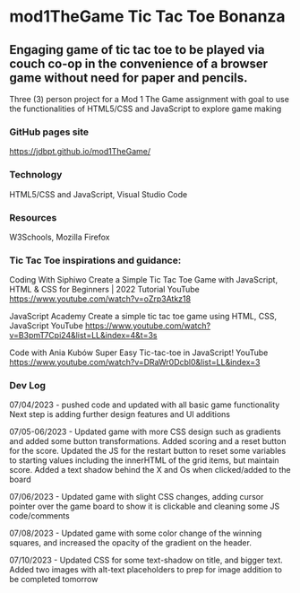 # mod1TheGame  Tic Tac Toe Bonanza

## Engaging game of tic tac toe to be played via couch co-op in the convenience of a browser game without need for paper and pencils.

Three (3) person project for a Mod 1 The Game assignment with goal to use the functionalities of HTML5/CSS and JavaScript to explore game making

### GitHub pages site
 https://jdbpt.github.io/mod1TheGame/

### Technology
HTML5/CSS and JavaScript, Visual Studio Code

### Resources
W3Schools, Mozilla Firefox

### Tic Tac Toe inspirations and guidance: 

Coding With Siphiwo
Create a Simple Tic Tac Toe Game with JavaScript, HTML & CSS for Beginners | 2022 Tutorial 
YouTube
 https://www.youtube.com/watch?v=oZrp3Atkz18


JavaScript Academy
Create a simple tic tac toe game using HTML, CSS, JavaScript
YouTube
 https://www.youtube.com/watch?v=B3pmT7Cpi24&list=LL&index=4&t=3s  


Code with Ania Kubów
Super Easy Tic-tac-toe in JavaScript!
YouTube
https://www.youtube.com/watch?v=DRaWr0Dcbl0&list=LL&index=3 

### Dev Log

07/04/2023 - pushed code and updated with all basic game functionality 
Next step is adding further design features and UI additions

07/05-06/2023 - Updated game with more CSS design such as gradients and added some button transformations.  Added scoring and a reset button for the score.  Updated the JS for the restart button to reset some variables to starting values including the innerHTML of the grid items, but maintain score. Added a text shadow behind the X and Os when clicked/added to the board

07/06/2023 - Updated game with slight CSS changes, adding cursor pointer over the game board to show it is clickable and cleaning some JS code/comments

07/08/2023 - Updated game with some color change of the winning squares, and increased the opacity of the gradient on the header. 

07/10/2023 - Updated CSS for some text-shadow on title, and bigger text.  Added two images with alt-text placeholders to prep for image addition to be completed tomorrow